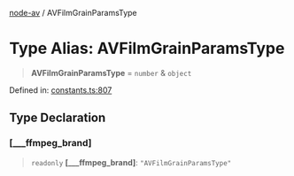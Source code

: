 [node-av](../globals.md) / AVFilmGrainParamsType

# Type Alias: AVFilmGrainParamsType

> **AVFilmGrainParamsType** = `number` & `object`

Defined in: [constants.ts:807](https://github.com/seydx/av/blob/f8631fc881b394300b1479f511d55cf1c370a87f/src/constants/constants.ts#L807)

## Type Declaration

### \[\_\_\_ffmpeg\_brand\]

> `readonly` **\[\_\_\_ffmpeg\_brand\]**: `"AVFilmGrainParamsType"`
